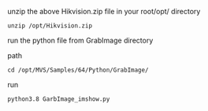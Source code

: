 
unzip the above Hikvision.zip file in your root/opt/ directory 

    unzip /opt/Hikvision.zip

run the python file from GrabImage directory

path

    cd /opt/MVS/Samples/64/Python/GrabImage/

run
    
    python3.8 GarbImage_imshow.py
